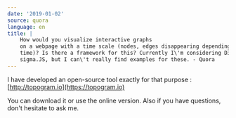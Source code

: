 ```yaml
---
date: '2019-01-02'
source: quora
language: en
title: |
    How would you visualize interactive graphs
    on a webpage with a time scale (nodes, edges disappearing depending on
    time)? Is there a framework for this? Currently I\'m considering D3 or
    sigma.JS, but I can\'t really find examples for these. - Quora
---
```


I have developed an open-source tool exactly for that purpose :
[http://topogram.io](https://topogram.io)

You can download it or use the online version. Also if you have
questions, don't hesitate to ask me.
